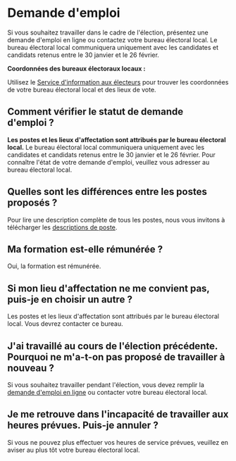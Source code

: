 ﻿# Demande d'emploi

Si vous souhaitez travailler dans le cadre de l'élection, présentez une demande d'emploi en ligne ou contactez votre bureau électoral local. Le bureau électoral local communiquera uniquement avec les candidates et candidats retenus entre le 30 janvier et le 26 février.

**Coordonnées des bureaux électoraux locaux :**

Utilisez le [Service d'information aux électeurs](https://voterinformationservice.elections.on.ca/fr/election/search) pour trouver les coordonnées de votre bureau électoral local et des lieux de vote.

## Comment vérifier le statut de demande d'emploi ?

**Les postes et les lieux d'affectation sont attribués par le bureau électoral local.** Le bureau électoral local communiquera uniquement avec les candidates et candidats retenus entre le 30 janvier et le 26 février. Pour connaître l'état de votre demande d'emploi, veuillez vous adresser au bureau électoral local.

## Quelles sont les différences entre les postes proposés ?

Pour lire une description complète de tous les postes, nous vous invitons à télécharger les [descriptions de poste](https://www.elections.on.ca/content/dam/NGW/sitecontent/2018_fr/jobs/Description%20des%20postes%20de%20membres%20du%20personnel%20%C3%A9lectoral.pdf).

## Ma formation est-elle rémunérée ?

Oui, la formation est rémunérée.

## Si mon lieu d'affectation ne me convient pas, puis-je en choisir un autre ?

Les postes et les lieux d'affectation sont attribués par le bureau électoral local. Vous devrez contacter ce bureau.

## J'ai travaillé au cours de l'élection précédente. Pourquoi ne m'a-t-on pas proposé de travailler à nouveau ?

Si vous souhaitez travailler pendant l'élection, vous devez remplir la [demande d'emploi en ligne](https://jobs.elections.on.ca/fr/apply) ou contacter votre bureau électoral local.

## Je me retrouve dans l'incapacité de travailler aux heures prévues. Puis-je annuler ?

Si vous ne pouvez plus effectuer vos heures de service prévues, veuillez en aviser au plus tôt votre bureau électoral local.
